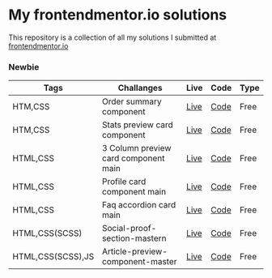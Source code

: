 # My frontendmentor.io solutions

This repository is a collection of all my solutions I submitted at [frontendmentor.io ](https://www.frontendmentor.io/)

### Newbie

| Tags  | Challanges | Live|  Code|  Type| 
| --- | -- |  -- | --  |  -- |
| HTM,CSS      |  Order summary component | [Live](https://pccipri.github.io/Frontend-Mentor-Challenges/Order-summary-component-challenge/) | [Code](https://github.com/pccipri/Frontend-Mentor-Challenges/tree/main/Order-summary-component-challenge) |Free|
| HTM,CSS      |  Stats preview card component | [Live](https://pccipri.github.io/Frontend-Mentor-Challenges/Stats-preview-card-component-challenge/) | [Code](https://github.com/pccipri/Frontend-Mentor-Challenges/tree/main/Stats-preview-card-component-challenge) |Free|
| HTML,CSS      |  3 Column preview card component main | [Live](https://pccipri.github.io/Frontend-Mentor-Challenges/3-Column-preview-card-component-main/) | [Code](https://github.com/pccipri/Frontend-Mentor-Challenges/tree/main/3-Column-preview-card-component-main) |Free|
| HTML,CSS      |  Profile card component main | [Live](https://pccipri.github.io/Frontend-Mentor-Challenges/Profile-card-component-main/) | [Code](https://github.com/pccipri/Frontend-Mentor-Challenges/tree/main/Profile-card-component-main) |Free|
| HTML,CSS      |  Faq accordion card main | [Live](https://pccipri.github.io/Frontend-Mentor-Challenges/Faq-accordion-card-main/) | [Code](https://github.com/pccipri/Frontend-Mentor-Challenges/tree/main/Faq-accordion-card-main) |Free|
| HTML,CSS(SCSS)      |  Social-proof-section-mastern | [Live](https://pccipri.github.io/Frontend-Mentor-Challenges/Social-proof-section-master/) | [Code](https://github.com/pccipri/Frontend-Mentor-Challenges/tree/main/Social-proof-section-master) |Free|
| HTML,CSS(SCSS),JS      |  Article-preview-component-master | [Live](https://pccipri.github.io/Frontend-Mentor-Challenges/Article-preview-component-master/) | [Code](https://github.com/pccipri/Frontend-Mentor-Challenges/tree/main/Article-preview-component-master) |Free|
